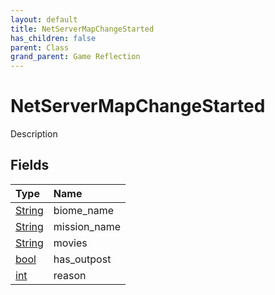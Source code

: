 ```yaml
---
layout: default
title: NetServerMapChangeStarted
has_children: false
parent: Class
grand_parent: Game Reflection
---
```

# NetServerMapChangeStarted
Description 

## Fields

| Type | Name |
|:----------|:--------------|
| [String](/riftbreaker-wiki/docs/game-reflection/components/string/) | biome_name |
| [String](/riftbreaker-wiki/docs/game-reflection/components/string/) | mission_name |
| [String](/riftbreaker-wiki/docs/game-reflection/components/string/) | movies |
| [bool](/riftbreaker-wiki/docs/game-reflection/components/bool/) | has_outpost |
| [int](/riftbreaker-wiki/docs/game-reflection/enums/int/) | reason |

